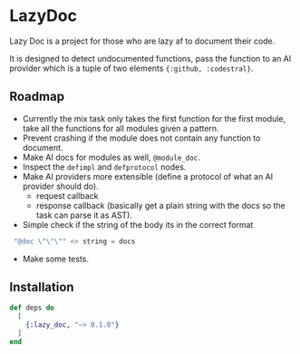 # LazyDoc

Lazy Doc is a project for those who are lazy af to document their code.

It is designed to detect undocumented functions, pass the function to an AI
provider which is a tuple of two elements `{:github, :codestral}`.

## Roadmap

- Currently the mix task only takes the first function for the first module,
  take all the functions for all modules given a pattern.
- Prevent crashing if the module does not contain any function to document.
- Make AI docs for modules as well, `@module_doc`.
- Inspect the `defimpl` and `defprotocol` nodes.
- Make AI providers more extensible (define a protocol of what an AI provider
  should do).
  - request callback
  - response callback (basically get a plain string with the docs so the task
    can parse it as AST).
- Simple check if the string of the body its in the correct format

<!-- end list -->

``` elixir
 "@doc \"\"\"" <> string = docs
```

- Make some tests.

## Installation

``` elixir
def deps do
  [
    {:lazy_doc, "~> 0.1.0"}
  ]
end
```
